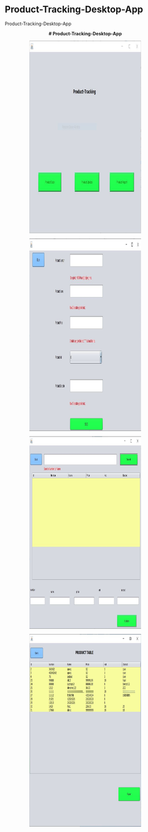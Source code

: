 # Product-Tracking-Desktop-App
Product-Tracking-Desktop-App
<p align="center">
 <b> # Product-Tracking-Desktop-App
 </b>

</p>

<p align="center">
  <img width="350" height="600" src="1.jpg">
</p>
<p align="center">
  <img width="350" height="600" src="2.jpg">
</p><p align="center">
  <img width="350" height="600" src="3.jpg">
</p><p align="center">
  <img width="350" height="600" src="4.jpg">
</p>
